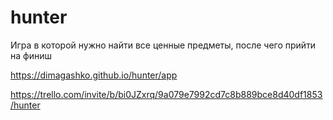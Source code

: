 # hunter
Игра в которой нужно найти все ценные предметы, после чего прийти на финиш

https://dimagashko.github.io/hunter/app


https://trello.com/invite/b/bi0JZxrq/9a079e7992cd7c8b889bce8d40df1853/hunter
